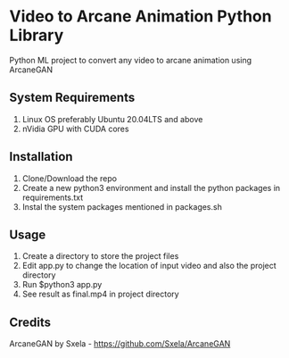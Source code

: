 # Video to Arcane Animation Python Library

Python ML project to convert any video to arcane animation using ArcaneGAN

## System Requirements
1. Linux OS preferably Ubuntu 20.04LTS and above
2. nVidia GPU with CUDA cores

## Installation

1. Clone/Download the repo
2. Create a new python3 environment and install the python packages in requirements.txt
3. Instal the system packages mentioned in packages.sh

## Usage

1. Create a directory to store the project files
2. Edit app.py to change the location of input video and also the project directory
3. Run $python3 app.py
4. See result as final.mp4 in project directory

## Credits

ArcaneGAN by Sxela - https://github.com/Sxela/ArcaneGAN
